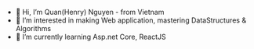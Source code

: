 - 👋 Hi, I’m Quan(Henry) Nguyen - from Vietnam
- 👀 I’m interested in making Web application, mastering DataStructures & Algorithms
- 🌱 I’m currently learning Asp.net Core, ReactJS
<!---
quanhnv/quanhnv is a ✨ special ✨ repository because its `README.md` (this file) appears on your GitHub profile.
You can click the Preview link to take a look at your changes.
--->
